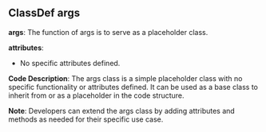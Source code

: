 ## ClassDef args
**args**: The function of args is to serve as a placeholder class.

**attributes**: 
- No specific attributes defined.

**Code Description**: 
The args class is a simple placeholder class with no specific functionality or attributes defined. It can be used as a base class to inherit from or as a placeholder in the code structure.

**Note**: 
Developers can extend the args class by adding attributes and methods as needed for their specific use case.
